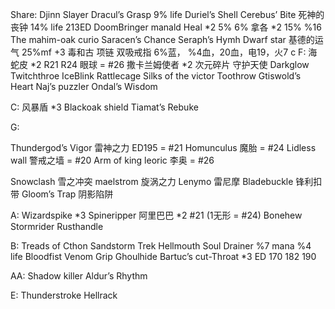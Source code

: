 

Share:
Djinn Slayer
Dracul’s Grasp  9% life
Duriel’s Shell
Cerebus’ Bite
死神的丧钟  14% life  213ED
DoomBringer
manald Heal *2  5%  6%
拿各 *2  15% %16
The mahim-oak curio
Saracen’s Chance
Seraph’s Hymh
Dwarf star
基德的运气 25%mf
+3 毒和古 项链
双吸戒指  6%蓝， %4血，20血，电19，火7
c
F:
海蛇皮 *2 R21 R24
眼球 = #26
撒卡兰姆使者 *2
次元碎片
守护天使
Darkglow
Twitchthroe
IceBlink
Rattlecage
Silks of the victor
Toothrow
Gtiswold’s Heart
Naj’s puzzler
Ondal’s Wisdom


C:
风暴盾 *3
Blackoak shield 
Tiamat’s Rebuke

G:

Thundergod’s Vigor 雷神之力 ED195 = #21
Homunculus  魔胎 = #24
Lidless wall  警戒之墙 = #20
Arm of king leoric 李奥 = #26



Snowclash 雪之冲突
maelstrom 旋涡之力
Lenymo 雷尼摩
Bladebuckle  锋利扣带
Gloom’s Trap 阴影陷阱

A:
Wizardspike *3
Spineripper
阿里巴巴 *2 #21 (1无形 = #24)
Bonehew
Stormrider
Rusthandle

B:
Treads of Cthon
Sandstorm Trek
Hellmouth
Soul Drainer %7 mana %4 life
Bloodfist
Venom Grip
Ghoulhide
Bartuc’s cut-Throat *3  ED 170 182 190

AA:
Shadow killer
Aldur’s Rhythm

E:
Thunderstroke
Hellrack
